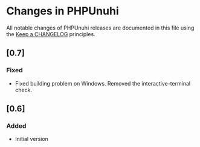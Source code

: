 # Changes in PHPUnuhi

All notable changes of PHPUnuhi releases are documented in this file
using the [Keep a CHANGELOG](https://keepachangelog.com/) principles.

## [0.7]

### Fixed

- Fixed building problem on Windows. Removed the interactive-terminal check.

## [0.6]

### Added

- Initial version

